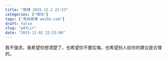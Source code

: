 ```yaml
---
title: "微博 2015.12.2 22:53"
categories: ["嘀咕"]
tags: ["来自微博 weibo.com"]
draft: false
slug: "pAYLir"
date: "2015-12-02 22:53:00"
---
```


<p>我不强求。我希望你想清楚了，也希望你不要后悔，也希望别人给你的建议是合理的。 ​​​​</p>
